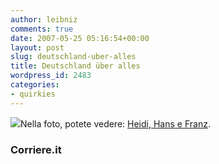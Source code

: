 ```yaml
---
author: leibniz
comments: true
date: 2007-05-25 05:16:54+00:00
layout: post
slug: deutschland-uber-alles
title: Deutschland über alles
wordpress_id: 2483
categories:
- quirkies
---
```


[![](http://www-meg.phys.cmu.edu/~williams/HeidiKlum.jpg)](http://www-meg.phys.cmu.edu/~williams/HeidiKlum.jpg)Nella foto, potete vedere: [Heidi, Hans e Franz](http://www.corriere.it/Primo_Piano/Spettacoli/2007/05_Maggio/24/seno_klum.shtml).


### Corriere.it
